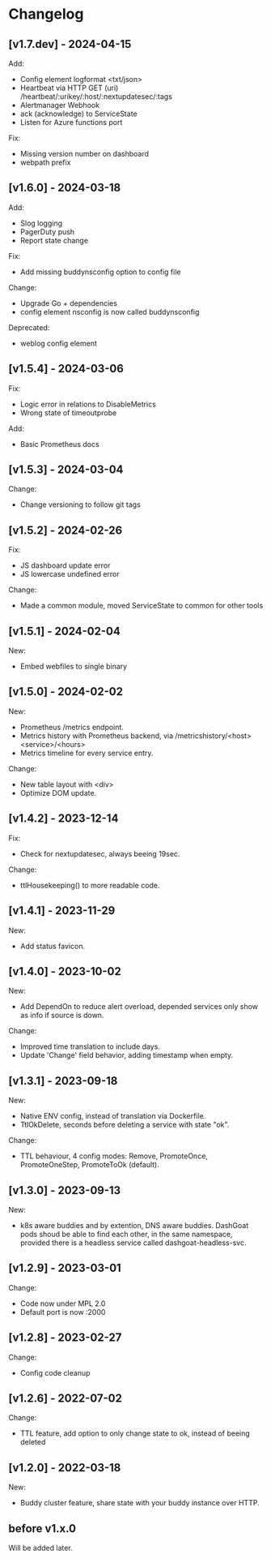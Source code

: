 # Changelog
## [v1.7.dev] - 2024-04-15
Add:
 - Config element logformat <txt/json>
 - Heartbeat via HTTP GET (uri) /heartbeat/:urikey/:host/:nextupdatesec/:tags
 - Alertmanager Webhook
 - ack (acknowledge) to ServiceState
 - Listen for Azure functions port

Fix:
 - Missing version number on dashboard
 - webpath prefix

## [v1.6.0] - 2024-03-18
Add:
 - Slog logging
 - PagerDuty push
 - Report state change

Fix:
 - Add missing buddynsconfig option to config file

Change:
 - Upgrade Go + dependencies
 - config element nsconfig is now called buddynsconfig

Deprecated:
 - weblog config element

## [v1.5.4] - 2024-03-06
Fix:
 - Logic error in relations to DisableMetrics
 - Wrong state of timeoutprobe

Add:
 - Basic Prometheus docs

## [v1.5.3] - 2024-03-04
Change:
 - Change versioning to follow git tags

## [v1.5.2] - 2024-02-26
Fix:
 - JS dashboard update error
 - JS lowercase undefined error

Change:
 - Made a common module, moved ServiceState to common for other tools

## [v1.5.1] - 2024-02-04
New:
 - Embed webfiles to single binary

## [v1.5.0] - 2024-02-02
New:
 - Prometheus /metrics endpoint.
 - Metrics history with Prometheus backend, via /metricshistory/\<host>\<service>/\<hours>
 - Metrics timeline for every service entry.

Change:
 - New table layout with \<div\>
 - Optimize DOM update.

## [v1.4.2] - 2023-12-14
Fix:
 - Check for nextupdatesec, always beeing 19sec.

Change:
 - ttlHousekeeping() to more readable code.

## [v1.4.1] - 2023-11-29
New:
 - Add status favicon.

## [v1.4.0] - 2023-10-02
New:
 - Add DependOn to reduce alert overload, depended services only show as info if source is down.

Change:
 - Improved time translation to include days.
 - Update 'Change' field behavior, adding timestamp when empty.

## [v1.3.1] - 2023-09-18
New:
- Native ENV config, instead of translation via Dockerfile.
- TtlOkDelete, seconds before deleting a service with state "ok".

Change:
 - TTL behaviour, 4 config modes: Remove, PromoteOnce, PromoteOneStep, PromoteToOk (default).

## [v1.3.0] - 2023-09-13
New:
 - k8s aware buddies and by extention, DNS aware buddies. DashGoat pods shoud be able to find each other, in the same namespace, provided there is a headless service called dashgoat-headless-svc.

## [v1.2.9] - 2023-03-01
Change:
 - Code now under MPL 2.0
 - Default port is now :2000

## [v1.2.8] - 2023-02-27
Change:
 - Config code cleanup

## [v1.2.6] - 2022-07-02
Change:
 - TTL feature, add option to only change state to ok, instead of beeing deleted

## [v1.2.0] - 2022-03-18
New:
 - Buddy cluster feature, share state with your buddy instance over HTTP.

## before v1.x.0
Will be added later.
